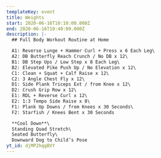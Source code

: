 ```yaml
---
templateKey: event
title: Weights
start: 2020-06-16T10:10:00.000Z
end: 2020-06-16T10:40:00.000Z
description: |-
  ## Full Body Workout Routine at Home

  A1: Reverse Lunge + Hammer Curl + Press x 6 Each Leg\
  A2: DB Butterfly Reach Crunch / No DB x 12\
  B1: DB Step Ups / Low Step x 8 Each Leg\
  B2: Elevated Pike Push Up / No Elevation x 12\
  C1: Clean + Squat + Calf Raise x 12\
  C2: 3 Angle Chest Fly x 12\
  D1: Side Plank Triceps Ext / from Knee x 12\
  D2: Crush Grip Row x 12\
  E1: RDL + Reverse Curl x 12\
  E2: 1:3 Tempo Side Raise x 8\
  F1: Plank Up Downs / from Knees x 30 Seconds\
  F2: Starfish / Knees Bent x 30 Seconds

  **Cool Down**\
  Standing Quad Stretch\
  Seated Butterfly\
  Downward Dog to Child’s Pose
yt_id: djMP2hqgBVY
---
```


